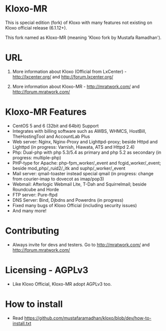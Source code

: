 # Kloxo-MR

This is special edition (fork) of Kloxo with many features not existing on Kloxo official release (6.1.12+).

This fork named as Kloxo-MR (meaning 'Kloxo fork by Mustafa Ramadhan').

# URL

1. More information about Kloxo (Official from LxCenter) - http://lxcenter.org/ and http://forum.lxcenter.org/

2. More information about Kloxo-MR - http://mratwork.com/ and http://forum.mratwork.com/

# Kloxo-MR Features

* CentOS 5 and 6 (32bit and 64bit) Support
* Integrates with billing software such as AWBS, WHMCS, HostBill, TheHostingTool and AccountLab Plus
* Web server: Nginx, Nginx-Proxy and Lighttpd-proxy; beside Httpd and Lighttpd (in progress: Varnish, Hiawata, ATS and Httpd 2.4)
* Php: Dual-php with php 5.3/5.4 as primary and php 5.2 as secondary (in progress: multiple-php)
* PHP-type for Apache: php-fpm_worker/_event and fcgid_worker/_event; beside mod_php/_ruid2/_itk and suphp/_worker/_event
* Mail server: qmail-toaster instead special qmail (in progress: change from courier-imap to dovecot as imap/pop3)
* Webmail: Afterlogic Webmail Lite, T-Dah and Squirrelmail; beside Roundcube and Horde
* FTP server: Pure-ftpd
* DNS Server: Bind, Djbdns and Powerdns (in progress)
* Fixed many bugs of Kloxo Official (including security issues)
* And many more!

# Contributing

* Always invite for devs and testers. Go to http://mratwork.com/ and http://forum.mratwork.com/

# Licensing - AGPLv3

* Like Kloxo Official, Kloxo-MR adopt AGPLv3 too.

# How to install

* Read https://github.com/mustafaramadhan/kloxo/blob/dev/how-to-install.txt
